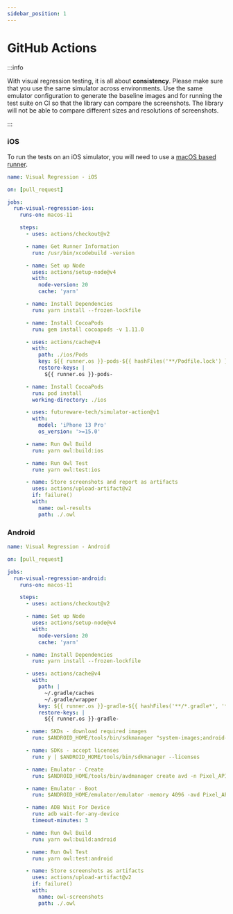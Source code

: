 ```yaml
---
sidebar_position: 1
---
```


# GitHub Actions

:::info

With visual regression testing, it is all about **consistency**. Please make sure that you use the same simulator across environments. Use the same emulator configuration to generate the baseline images and for running the test suite on CI so that the library can compare the screenshots. The library will not be able to compare different sizes and resolutions of screenshots.

:::

### iOS

To run the tests on an iOS simulator, you will need to use a [macOS based runner](https://docs.github.com/en/actions/using-github-hosted-runners/about-github-hosted-runners#supported-runners-and-hardware-resources).

```yaml title=".github/workflows/visual-regression-ios.yml"
name: Visual Regression - iOS

on: [pull_request]

jobs:
  run-visual-regression-ios:
    runs-on: macos-11

    steps:
      - uses: actions/checkout@v2

      - name: Get Runner Information
        run: /usr/bin/xcodebuild -version

      - name: Set up Node
        uses: actions/setup-node@v4
        with:
          node-version: 20
          cache: 'yarn'

      - name: Install Dependencies
        run: yarn install --frozen-lockfile

      - name: Install CocoaPods
        run: gem install cocoapods -v 1.11.0

      - uses: actions/cache@v4
        with:
          path: ./ios/Pods
          key: ${{ runner.os }}-pods-${{ hashFiles('**/Podfile.lock') }}
          restore-keys: |
            ${{ runner.os }}-pods-

      - name: Install CocoaPods
        run: pod install
        working-directory: ./ios

      - uses: futureware-tech/simulator-action@v1
        with:
          model: 'iPhone 13 Pro'
          os_version: '>=15.0'

      - name: Run Owl Build
        run: yarn owl:build:ios

      - name: Run Owl Test
        run: yarn owl:test:ios

      - name: Store screenshots and report as artifacts
        uses: actions/upload-artifact@v2
        if: failure()
        with:
          name: owl-results
          path: ./.owl
```

### Android

```yaml title=".github/workflows/visual-regression-android.yml"
name: Visual Regression - Android

on: [pull_request]

jobs:
  run-visual-regression-android:
    runs-on: macos-11

    steps:
      - uses: actions/checkout@v2

      - name: Set up Node
        uses: actions/setup-node@v4
        with:
          node-version: 20
          cache: 'yarn'

      - name: Install Dependencies
        run: yarn install --frozen-lockfile

      - uses: actions/cache@v4
        with:
          path: |
            ~/.gradle/caches
            ~/.gradle/wrapper
          key: ${{ runner.os }}-gradle-${{ hashFiles('**/*.gradle*', '**/gradle-wrapper.properties') }}
          restore-keys: |
            ${{ runner.os }}-gradle-

      - name: SKDs - download required images
        run: $ANDROID_HOME/tools/bin/sdkmanager "system-images;android-30;default;x86_64"

      - name: SDKs - accept licenses
        run: y | $ANDROID_HOME/tools/bin/sdkmanager --licenses

      - name: Emulator - Create
        run: $ANDROID_HOME/tools/bin/avdmanager create avd -n Pixel_API_30 --device 'Nexus 5X' --package "system-images;android-30;default;x86_64" --sdcard 512M

      - name: Emulator - Boot
        run: $ANDROID_HOME/emulator/emulator -memory 4096 -avd Pixel_API_30 -wipe-data -no-window -gpu swiftshader_indirect -no-snapshot -noaudio -no-boot-anim &

      - name: ADB Wait For Device
        run: adb wait-for-any-device
        timeout-minutes: 3

      - name: Run Owl Build
        run: yarn owl:build:android

      - name: Run Owl Test
        run: yarn owl:test:android

      - name: Store screenshots as artifacts
        uses: actions/upload-artifact@v2
        if: failure()
        with:
          name: owl-screenshots
          path: ./.owl
```
